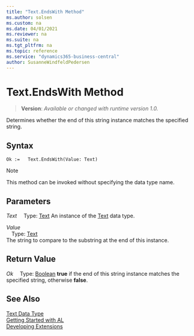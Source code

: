 ```yaml
---
title: "Text.EndsWith Method"
ms.author: solsen
ms.custom: na
ms.date: 04/01/2021
ms.reviewer: na
ms.suite: na
ms.tgt_pltfrm: na
ms.topic: reference
ms.service: "dynamics365-business-central"
author: SusanneWindfeldPedersen
---
```

[//]: # (START>DO_NOT_EDIT)
[//]: # (IMPORTANT:Do not edit any of the content between here and the END>DO_NOT_EDIT.)
[//]: # (Any modifications should be made in the .xml files in the ModernDev repo.)
# Text.EndsWith Method
> **Version**: _Available or changed with runtime version 1.0._

Determines whether the end of this string instance matches the specified string.


## Syntax
```
Ok :=   Text.EndsWith(Value: Text)
```
> [!NOTE]
> This method can be invoked without specifying the data type name.
## Parameters
*Text*
&emsp;Type: [Text](text-data-type.md)
An instance of the [Text](text-data-type.md) data type.

*Value*  
&emsp;Type: [Text](text-data-type.md)  
The string to compare to the substring at the end of this instance.  


## Return Value
*Ok*
&emsp;Type: [Boolean](../boolean/boolean-data-type.md)
**true** if the end of this string instance matches the specified string, otherwise **false**.


[//]: # (IMPORTANT: END>DO_NOT_EDIT)
## See Also
[Text Data Type](text-data-type.md)  
[Getting Started with AL](../../devenv-get-started.md)  
[Developing Extensions](../../devenv-dev-overview.md)